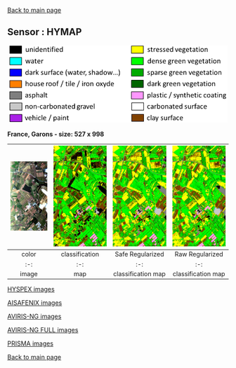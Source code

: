 [Back to main page](index.md)

## Sensor : HYMAP

<p align="center">
<img src="Complements/Legende_classif_ligne_v2.png" width="500" />
</p>

**France, Garons  -  size: 527 x 998**

<img src="Images/HYMAP/Garons/HYMAP_Garons_00_IMAGE.png" width="270" /> | <img src="Images/HYMAP/Garons/HYMAP_Garons_01_CLASSIF.png" width="270" /> | <img src="Images/HYMAP/Garons/HYMAP_Garons_02_REGUL.png" width="270" /> | <img src="Images/HYMAP/Garons/HYMAP_Garons_02_REGUL.png" width="270" />
:-: | :-: | :-: | :-:
color  | classification| Safe Regularized   | Raw Regularized 
:-: | :-: | :-: | :-:
image  | map           | classification map | classification map

[HYSPEX images](visu_images_HYSPEX.md)

[AISAFENIX images](visu_images_AISAFENIX.md)

[AVIRIS-NG images](visu_images_AVIRIS-NG.md)

[AVIRIS-NG FULL images](visu_images_BIG-IMAGE.md)

[PRISMA images](visu_images_PRISMA.md)

[Back to main page](index.md)


